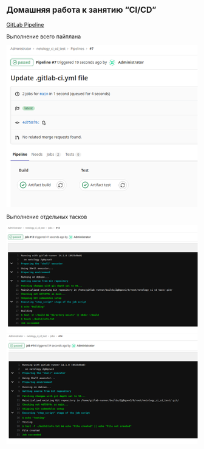 ## Домашняя работа к занятию “CI/CD”

[GitLab Pipeline](.gitlab-ci.yaml)

Выполнение всего пайплана

![image](pipeline_passed.png)

Выполнение отдельных тасков

![image](stage1_passed.png)
![image](stage2_passed.png)
